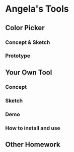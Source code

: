 # Angela's Tools

## Color Picker

### Concept & Sketch

### Prototype

## Your Own Tool

### Concept

### Sketch

### Demo

### How to install and use

## Other Homework

